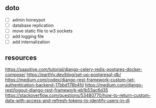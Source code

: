 ## doto

- [ ] admin honeypot
- [ ] database replication
- [ ] move static file to w3 sockets
- [ ] add logging file
- [ ] add internalization

## resources

https://saasitive.com/tutorial/django-celery-redis-postgres-docker-compose/
https://earthly.dev/blog/set-up-postgresql-db/
https://medium.com/codex/django-rest-framework-custom-jwt-authentication-backend-17bbd178b4fd
https://medium.com/django-rest/logout-django-rest-framework-eb1b53ac6d35
https://stackoverflow.com/questions/53480770/how-to-return-custom-data-with-access-and-refresh-tokens-to-identify-users-in-dj

